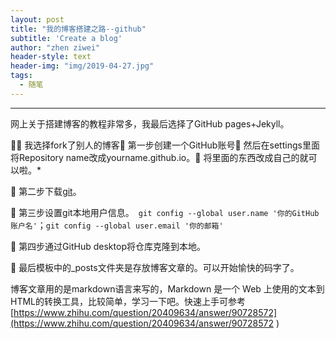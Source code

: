 ```yaml
---
layout: post
title: "我的博客搭建之路--github"
subtitle: 'Create a blog'
author: "zhen ziwei"
header-style: text
header-img: "img/2019-04-27.jpg"
tags:
  - 随笔
---
```




---

网上关于搭建博客的教程非常多，我最后选择了GitHub pages+Jekyll。

 我选择fork了别人的博客 第一步创建一个GitHub账号  然后在settings里面将Repository name改成yourname.github.io。  将里面的东西改成自己的就可以啦。*

 第二步下载[git](https://git-scm.com/)。

 第三步设置git本地用户信息。`  git config --global user.name '你的GitHub账户名' `；` git config --global user.email '你的邮箱' `

 第四步通过GitHub desktop将仓库克隆到本地。

 最后模板中的_posts文件夹是存放博客文章的。可以开始愉快的码字了。

博客文章用的是markdown语言来写的，Markdown 是一个 Web 上使用的文本到HTML的转换工具，比较简单，学习一下吧。快速上手可参考[https://www.zhihu.com/question/20409634/answer/90728572](https://www.zhihu.com/question/20409634/answer/90728572
)
